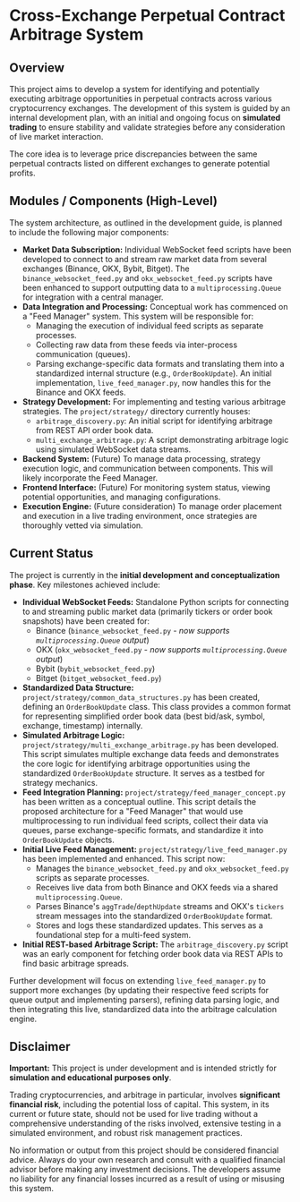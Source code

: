 # Cross-Exchange Perpetual Contract Arbitrage System

## Overview

This project aims to develop a system for identifying and potentially executing arbitrage opportunities in perpetual contracts across various cryptocurrency exchanges. The development of this system is guided by an internal development plan, with an initial and ongoing focus on **simulated trading** to ensure stability and validate strategies before any consideration of live market interaction.

The core idea is to leverage price discrepancies between the same perpetual contracts listed on different exchanges to generate potential profits.

## Modules / Components (High-Level)

The system architecture, as outlined in the development guide, is planned to include the following major components:

*   **Market Data Subscription:** Individual WebSocket feed scripts have been developed to connect to and stream raw market data from several exchanges (Binance, OKX, Bybit, Bitget). The `binance_websocket_feed.py` and `okx_websocket_feed.py` scripts have been enhanced to support outputting data to a `multiprocessing.Queue` for integration with a central manager.
*   **Data Integration and Processing:** Conceptual work has commenced on a "Feed Manager" system. This system will be responsible for:
    *   Managing the execution of individual feed scripts as separate processes.
    *   Collecting raw data from these feeds via inter-process communication (queues).
    *   Parsing exchange-specific data formats and translating them into a standardized internal structure (e.g., `OrderBookUpdate`).
    An initial implementation, `live_feed_manager.py`, now handles this for the Binance and OKX feeds.
*   **Strategy Development:** For implementing and testing various arbitrage strategies. The `project/strategy/` directory currently houses:
    *   `arbitrage_discovery.py`: An initial script for identifying arbitrage from REST API order book data.
    *   `multi_exchange_arbitrage.py`: A script demonstrating arbitrage logic using simulated WebSocket data streams.
*   **Backend System:** (Future) To manage data processing, strategy execution logic, and communication between components. This will likely incorporate the Feed Manager.
*   **Frontend Interface:** (Future) For monitoring system status, viewing potential opportunities, and managing configurations.
*   **Execution Engine:** (Future consideration) To manage order placement and execution in a live trading environment, once strategies are thoroughly vetted via simulation.

## Current Status

The project is currently in the **initial development and conceptualization phase**. Key milestones achieved include:

*   **Individual WebSocket Feeds:** Standalone Python scripts for connecting to and streaming public market data (primarily tickers or order book snapshots) have been created for:
    *   Binance (`binance_websocket_feed.py` - *now supports `multiprocessing.Queue` output*)
    *   OKX (`okx_websocket_feed.py` - *now supports `multiprocessing.Queue` output*)
    *   Bybit (`bybit_websocket_feed.py`)
    *   Bitget (`bitget_websocket_feed.py`)
*   **Standardized Data Structure:** `project/strategy/common_data_structures.py` has been created, defining an `OrderBookUpdate` class. This class provides a common format for representing simplified order book data (best bid/ask, symbol, exchange, timestamp) internally.
*   **Simulated Arbitrage Logic:** `project/strategy/multi_exchange_arbitrage.py` has been developed. This script simulates multiple exchange data feeds and demonstrates the core logic for identifying arbitrage opportunities using the standardized `OrderBookUpdate` structure. It serves as a testbed for strategy mechanics.
*   **Feed Integration Planning:** `project/strategy/feed_manager_concept.py` has been written as a conceptual outline. This script details the proposed architecture for a "Feed Manager" that would use multiprocessing to run individual feed scripts, collect their data via queues, parse exchange-specific formats, and standardize it into `OrderBookUpdate` objects.
*   **Initial Live Feed Management:** `project/strategy/live_feed_manager.py` has been implemented and enhanced. This script now:
    *   Manages the `binance_websocket_feed.py` and `okx_websocket_feed.py` scripts as separate processes.
    *   Receives live data from both Binance and OKX feeds via a shared `multiprocessing.Queue`.
    *   Parses Binance's `aggTrade`/`depthUpdate` streams and OKX's `tickers` stream messages into the standardized `OrderBookUpdate` format.
    *   Stores and logs these standardized updates. This serves as a foundational step for a multi-feed system.
*   **Initial REST-based Arbitrage Script:** The `arbitrage_discovery.py` script was an early component for fetching order book data via REST APIs to find basic arbitrage spreads.

Further development will focus on extending `live_feed_manager.py` to support more exchanges (by updating their respective feed scripts for queue output and implementing parsers), refining data parsing logic, and then integrating this live, standardized data into the arbitrage calculation engine.

## Disclaimer

**Important:** This project is under development and is intended strictly for **simulation and educational purposes only**.

Trading cryptocurrencies, and arbitrage in particular, involves **significant financial risk**, including the potential loss of capital. This system, in its current or future state, should not be used for live trading without a comprehensive understanding of the risks involved, extensive testing in a simulated environment, and robust risk management practices.

No information or output from this project should be considered financial advice. Always do your own research and consult with a qualified financial advisor before making any investment decisions. The developers assume no liability for any financial losses incurred as a result of using or misusing this system.
